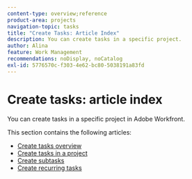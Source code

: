 ```yaml
---
content-type: overview;reference
product-area: projects
navigation-topic: tasks
title: "Create Tasks: Article Index"
description: You can create tasks in a specific project. 
author: Alina
feature: Work Management
recommendations: noDisplay, noCatalog
exl-id: 5776570c-f303-4e62-bc80-5038191a83fd
---
```

# Create tasks: article index

<!--Audited: 10/2024-->

You can create tasks in a specific project in Adobe Workfront.

This section contains the following articles:

* [Create tasks overview](../../../manage-work/tasks/create-tasks/create-tasks-overview.md) 
* [Create tasks in a project](../../../manage-work/tasks/create-tasks/create-tasks-in-project.md) 
* [Create subtasks](../../../manage-work/tasks/create-tasks/create-subtasks.md) 
* [Create recurring tasks](../../../manage-work/tasks/create-tasks/create-recurring-tasks.md)
